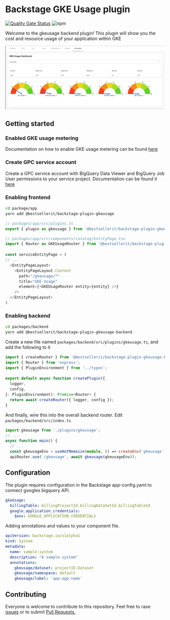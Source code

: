 # Backstage GKE Usage plugin 
[![Quality Gate Status](https://sonarcloud.io/api/project_badges/measure?project=BESTSELLER_backstage-plugin-gkeusage&metric=alert_status)](https://sonarcloud.io/dashboard?id=BESTSELLER_backstage-plugin-gkeusage)
![npm](https://img.shields.io/npm/dt/@bestsellerit/backstage-plugin-gkeusage)

Welcome to the gkeusage backend plugin!
This plugin will show you the cost and resource usage of your application within GKE 

![GKE USage](gkeusage.png)

## Getting started
### Enabled GKE usage metering
Documentation on how to enable GKE usage metering can be found [here](https://cloud.google.com/kubernetes-engine/docs/how-to/cluster-usage-metering#enabling)

### Create GPC service account 
Create a GPC service account with BigQuery Data Viewer and BigQuery Job User permissions to your service project. Documentation can be found it [here](https://cloud.google.com/iam/docs/creating-managing-service-accounts#creating)

### Enabling frontend 
```bash
cd package/app
yarn add @bestsellerit/backstage-plugin-gkeusage
```
```ts
// packages/app/src/plugins.ts
export { plugin as gkeusage } from '@bestsellerit/backstage-plugin-gkeusage';
```
```ts
// packages/app/src/components/catalog/EntityPage.tsx
import { Router as GKEUsageRouter } from '@bestsellerit/backstage-plugin-gkeusage';

const serviceEntityPage = (
// ...
  <EntityPageLayout>
    <EntityPageLayout.Content
      path="/gkeusage/*"
      title="GKE Usage"
      element={<GKEUsageRouter entity={entity} />}
    />
  </EntityPageLayout>
)
```
### Enabling backend

```bash
cd packages/backend
yarn add @bestsellerit/backstage-plugin-gkeusage-backend
```

Create a new file named `packages/backend/src/plugins/gkeusage.ts`, and add the following to it

```ts
import { createRouter } from '@bestsellerit/backstage-plugin-gkeusage-backend';
import { Router } from 'express';
import { PluginEnvironment } from '../types';

export default async function createPlugin({
  logger,
  config,
}: PluginEnvironment): Promise<Router> {
  return await createRouter({ logger, config });
}
```

And finally, wire this into the overall backend router. Edit `packages/backend/src/index.ts`

```ts
import gkeusage from './plugins/gkeusage';
// ...
async function main() {
  // ...
  const gkeusageEnv = useHotMemoize(module, () => createEnv('gkeusage'));
  apiRouter.use('/gkeusage', await gkeusage(gkeusageEnv));

```


## Configuration
The plugin requires configuration in the Backstage app-config.yaml to connect googles bigquery API.

```yaml
gkeUsage:
  billingTable: billingProjectId.billingDataSetId.billingTableId
  google_application_credentials: 
    $env: GOOGLE_APPLICATION_CREDENTIALS

```

Adding annotations and values to your component file.
```yaml
apiVersion: backstage.io/v1alpha1
kind: System
metadata:
  name: sample-system
  description: "A sample system"
  annotations:
    gkeusage/dataset: projectID.Dataset
    gkeusage/namespace: default
    gkeusage/label: 'app:app-name'
```

## Contributing
Everyone is welcome to contribute to this repository. Feel free to rase [issues](https://github.com/BESTSELLER/backstage-plugin-gkeusage/issues) or to submit [Pull Requests.](https://github.com/BESTSELLER/backstage-plugin-gkeusage/pulls)
